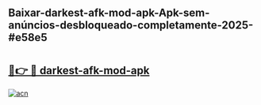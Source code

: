 ## Baixar-darkest-afk-mod-apk-Apk-sem-anúncios-desbloqueado-completamente-2025-#e58e5

# <h2><a href="https://ainizakaria.my?title=darkest-afk-mod-apk&ref=20M">🔗👉 🔴 darkest-afk-mod-apk</a></h2>

[![acn](https://github.com/user-attachments/assets/0f9c940e-d8b0-45ae-aac7-cd30a18b3e1c)](https://ainizakaria.my?title=darkest-afk-mod-apk&ref=20M)

